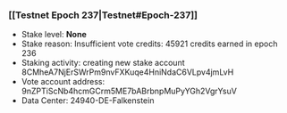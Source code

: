 ### [[Testnet Epoch 237|Testnet#Epoch-237]]
* Stake level: **None**
* Stake reason: Insufficient vote credits: 45921 credits earned in epoch 236
* Staking activity: creating new stake account 8CMheA7NjErSWrPm9nvFXKuqe4HniNdaC6VLpv4jmLvH
* Vote account address: 9nZPTiScNb4hcmGCrm5ME7bABrbnpMuPyYGh2VgrYsuV
* Data Center: 24940-DE-Falkenstein